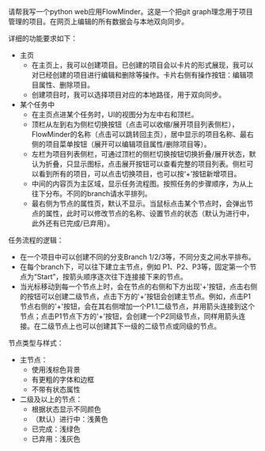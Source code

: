


请帮我写一个python web应用FlowMinder。这是一个把git graph理念用于项目管理的项目。在网页上编辑的所有数据会与本地双向同步。

详细的功能要求如下：

- 主页
  - 在主页上，我可以创建项目。已创建的项目会以卡片的形式展现，我可以对已经创建的项目进行编辑和删除等操作。卡片右侧有操作按钮：编辑项目属性、删除项目。
  - 创建项目时，我可以选择项目对应的本地路径，用于双向同步。
- 某个任务中
  - 在主页点进某个任务时，UI的视图分为左中右和顶栏。
  - 顶栏从左到右为侧栏切换按钮（点击可以收缩/展开项目列表侧栏），FlowMinder的名称（点击可以跳转回主页），居中显示的项目名称、最右侧的项目菜单按钮（展开可以编辑项目属性/删除项目等）。
  - 左栏为项目列表侧栏，可通过顶栏的侧栏切换按钮切换折叠/展开状态，默认为折叠，只显示图标，点击展开按钮可以查看完整的项目列表。侧栏可以看到所有的项目，可以点击切换项目，也可以按‘+’按钮新增项目。
  - 中间的内容页为主区域，显示任务流程图。按照任务的步骤顺序，为从上往下分布。不同的branch请水平排列。
  - 最右侧为节点的属性页，默认不显示。当鼠标点击某个节点时，会弹出节点的属性，此时可以修改节点的名称、设置节点的状态（默认为进行中，此外还有已完成/已弃用）。


任务流程的逻辑：

- 在一个项目中可以创建不同的分支Branch 1/2/3等，不同分支之间水平排布。
- 在每个branch下，可以往下建立主节点，例如 P1、P2、P3等，固定第一个节点为“Start”，按箭头顺序逐次往下连接接下来的节点。
- 当光标移动到每一个节点上时，会在节点的右侧和下方出现'+'按钮，点击右侧的按钮可以创建二级节点，点击下方的'+'按钮会创建主节点。例如，点击P1节点右侧的'+'按钮，会在其右侧增加一个P1.1二级节点，并用箭头连接到这个节点；点击P1节点下方的'+'按钮，会创建一个P2同级节点，同样用箭头连接。在二级节点上也可以创建其下一级的二级节点或同级的节点。

节点类型与样式：

- 主节点：
  - 使用浅棕色背景
  - 有更粗的字体和边框
  - 不带有状态属性
- 二级及以上的节点：
  - 根据状态显示不同颜色
  - （默认）进行中：浅黄色
  - 已完成：浅绿色
  - 已弃用：浅灰色

